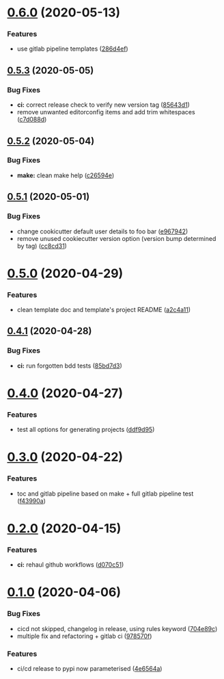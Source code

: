 # [0.6.0](https://github.com/opinionated-digital-center/python-library-project-generator/compare/v0.5.3...v0.6.0) (2020-05-13)


### Features

* use gitlab pipeline templates ([286d4ef](https://github.com/opinionated-digital-center/python-library-project-generator/commit/286d4ef6bb80fa6ce1f39f3d24066b3f361bc734))

## [0.5.3](https://github.com/opinionated-digital-center/python-library-project-generator/compare/v0.5.2...v0.5.3) (2020-05-05)


### Bug Fixes

* **ci:** correct release check to verify new version tag ([85643d1](https://github.com/opinionated-digital-center/python-library-project-generator/commit/85643d120bca6ce0f65f2b0827c610988e5db75a))
* remove unwanted editorconfig items and add trim whitespaces ([c7d088d](https://github.com/opinionated-digital-center/python-library-project-generator/commit/c7d088d5c2cee5b4a79f8ff15462c40830f515ab))

## [0.5.2](https://github.com/opinionated-digital-center/python-library-project-generator/compare/v0.5.1...v0.5.2) (2020-05-04)


### Bug Fixes

* **make:** clean make help ([c26594e](https://github.com/opinionated-digital-center/python-library-project-generator/commit/c26594ede0fbc6f16b781e797beaaae26492d51e))

## [0.5.1](https://github.com/opinionated-digital-center/python-library-project-generator/compare/v0.5.0...v0.5.1) (2020-05-01)


### Bug Fixes

* change cookicutter default user details  to foo bar ([e967942](https://github.com/opinionated-digital-center/python-library-project-generator/commit/e9679422684d95d694aded82876ae911d418e047))
* remove unused cookiecutter version option (version bump determined by tag) ([cc8cd31](https://github.com/opinionated-digital-center/python-library-project-generator/commit/cc8cd312928310ec83942ff19b46245aca2a2f5d))

# [0.5.0](https://github.com/opinionated-digital-center/python-library-project-generator/compare/v0.4.1...v0.5.0) (2020-04-29)


### Features

* clean template doc and template's project README ([a2c4a11](https://github.com/opinionated-digital-center/python-library-project-generator/commit/a2c4a11d86e9875cac79eb56c3324c72250b6900))

## [0.4.1](https://github.com/opinionated-digital-center/python-library-project-generator/compare/v0.4.0...v0.4.1) (2020-04-28)


### Bug Fixes

* **ci:** run forgotten bdd tests ([85bd7d3](https://github.com/opinionated-digital-center/python-library-project-generator/commit/85bd7d3f94e658234db2b21a192cc78466ce7fd8))

# [0.4.0](https://github.com/opinionated-digital-center/python-library-project-generator/compare/v0.3.0...v0.4.0) (2020-04-27)


### Features

* test all options for generating projects ([ddf9d95](https://github.com/opinionated-digital-center/python-library-project-generator/commit/ddf9d95bed1cf69e137c2d3b90ee97236431f21e))

# [0.3.0](https://github.com/opinionated-digital-center/python-library-project-generator/compare/v0.2.0...v0.3.0) (2020-04-22)


### Features

* toc and gitlab pipeline based on make + full gitlab pipeline test ([f43990a](https://github.com/opinionated-digital-center/python-library-project-generator/commit/f43990a5bc558f0cc25737ffc8b256ddbbbf8c15))

# [0.2.0](https://github.com/opinionated-digital-center/python-library-project-generator/compare/v0.1.0...v0.2.0) (2020-04-15)


### Features

* **ci:** rehaul github workflows ([d070c51](https://github.com/opinionated-digital-center/python-library-project-generator/commit/d070c51f2adcbe3357d722411f98e6307c52fbea))

# [0.1.0](https://github.com/opinionated-digital-center/cookiecutter-pypackage/compare/v0.0.0...v0.1.0) (2020-04-06)


### Bug Fixes

* cicd not skipped, changelog in release, using rules keyword ([704e89c](https://github.com/opinionated-digital-center/cookiecutter-pypackage/commit/704e89cc98427b859ebfbaf52490dbd98c849c9e))
* multiple fix and refactoring + gitlab ci ([978570f](https://github.com/opinionated-digital-center/cookiecutter-pypackage/commit/978570f8380d3c8257e75c56b99e7f0713a7169d))


### Features

* ci/cd release to pypi now parameterised ([4e6564a](https://github.com/opinionated-digital-center/cookiecutter-pypackage/commit/4e6564ac0101edfc7a4be984ae3183d4835bda2b))
